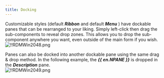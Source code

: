```yaml
---
title: Docking
---
```

Customizable styles (default ***Ribbon*** and default ***Menu*** ) have dockable panes that can be rearranged to your liking. Simply left-click then drag the sub-components to reveal drop zones. This allows you to drop the sub-component anywhere you want, even outside of the main form if you wish.  
![!!RDMWin2048.png](/img/en/rdm/windows/RDMWin2048.png) 

Panes can also be docked into another dockable pane using the same drag & drop method. In the following example, the ***{{ en.NPANE }}*** is dropped in the ***Description*** pane.  
![!!RDMWin2049.png](/img/en/rdm/windows/RDMWin2049.png) 

